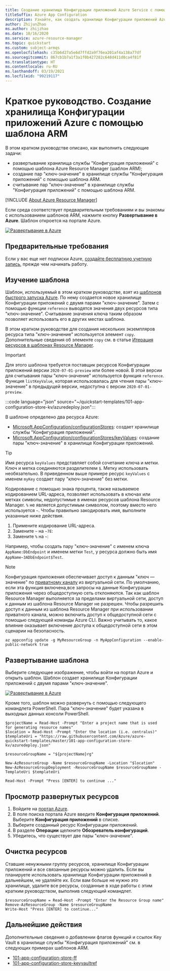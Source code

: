 ```yaml
---
title: Создание хранилища Конфигурации приложений Azure Service с помощью шаблона Azure Resource Manager
titleSuffix: Azure App Configuration
description: Узнайте, как создать хранилище Конфигурации приложений Azure Service с помощью шаблона Azure Resource Manager (ARM).
author: ZhijunZhao
ms.author: zhijzhao
ms.date: 10/16/2020
ms.service: azure-resource-manager
ms.topic: quickstart
ms.custom: subject-armqs
ms.openlocfilehash: c35b6d27a5e6d7ffd2a9f76ea201af4a138a77df
ms.sourcegitcommit: 867cb1b7a1f3a1f0b427282c648d411d0ca4f81f
ms.translationtype: HT
ms.contentlocale: ru-RU
ms.lasthandoff: 03/19/2021
ms.locfileid: "99219117"
---
```

# <a name="quickstart-create-an-azure-app-configuration-store-by-using-an-arm-template"></a>Краткое руководство. Создание хранилища Конфигурации приложений Azure с помощью шаблона ARM

В этом кратком руководстве описано, как выполнить следующие задачи:

- развертывание хранилища службы "Конфигурация приложений" с помощью шаблона Azure Resource Manager (шаблон ARM);
- создание пар "ключ-значение" в хранилище службы "Конфигурация приложений" с помощью шаблона ARM.
- считывание пар "ключ-значение" в хранилище службы "Конфигурация приложений" с помощью шаблона ARM.

[!INCLUDE [About Azure Resource Manager](../../includes/resource-manager-quickstart-introduction.md)]

Если среда соответствует предварительным требованиям и вы знакомы с использованием шаблонов ARM, нажмите кнопку **Развертывание в Azure**. Шаблон откроется на портале Azure.

[![Развертывание в Azure](../media/template-deployments/deploy-to-azure.svg)](https://portal.azure.com/#create/Microsoft.Template/uri/https%3A%2F%2Fraw.githubusercontent.com%2FAzure%2Fazure-quickstart-templates%2Fmaster%2F101-app-configuration-store-kv%2Fazuredeploy.json)

## <a name="prerequisites"></a>Предварительные требования

Если у вас еще нет подписки Azure, [создайте бесплатную учетную запись](https://azure.microsoft.com/free/?WT.mc_id=A261C142F), прежде чем начинать работу.

## <a name="review-the-template"></a>Изучение шаблона

Шаблон, используемый в этом кратком руководстве, взят из [шаблонов быстрого запуска Azure](https://azure.microsoft.com/resources/templates/101-app-configuration-store-kv/). По нему создается новое хранилище Конфигурации приложений с двумя парами "ключ-значение". Затем с помощью функции `reference` выводятся значения двух ресурсов типа "ключ-значение". Считывание значения ключа таким образом позволяет использовать его в других местах шаблона.

В этом кратком руководстве для создания нескольких экземпляров ресурса типа "ключ-значение" используется элемент `copy`. Дополнительные сведения об элементе `copy` см. в статье [Итерация ресурсов в шаблонах Resource Manager](../azure-resource-manager/templates/copy-resources.md).

> [!IMPORTANT]
> Для этого шаблона требуется поставщик ресурсов Конфигурации приложений версии `2020-07-01-preview` или более новой. В этой версии для считывания пары "ключ-значение" используется функция `reference`. Функция `listKeyValue`, которая использовалась для чтения пары "ключ-значение" в предыдущей версии, недоступна с версии `2020-07-01-preview`.

:::code language="json" source="~/quickstart-templates/101-app-configuration-store-kv/azuredeploy.json":::

В шаблоне определено два ресурса Azure:

- [Microsoft.AppConfiguration/configurationStores](/azure/templates/microsoft.appconfiguration/2020-07-01-preview/configurationstores): создает хранилище службы "Конфигурация приложений".
- [Microsoft.AppConfiguration/configurationStores/keyValues](/azure/templates/microsoft.appconfiguration/2020-07-01-preview/configurationstores/keyvalues): создание пары "ключ-значение" в хранилище Конфигурации приложений.

> [!TIP]
> Имя ресурса `keyValues` представляет собой сочетание ключа и метки. Ключ и метка соединяются разделителем `$`. Метку использовать необязательно. В приведенном выше примере ресурс `keyValues` с именем `myKey` создает пару "ключ-значение" без метки.
>
> Кодирование с помощью знака процента, также называемое кодированием URL-адреса, позволяет использовать в ключах или метках символы, недопустимые в именах ресурсов шаблона Resource Manager. `%` не является допустимым символом, поэтому вместо него используется `~`. Чтобы правильно закодировать имя, выполните указанные ниже действия.
>
> 1. Примените кодирование URL-адреса.
> 2. Замените `~` на `~7E`:
> 3. Замените `%` на `~`:
>
> Например, чтобы создать пару "ключ-значение" с именем ключа `AppName:DbEndpoint` и именем метки `Test`, у ресурса должно быть имя `AppName~3ADbEndpoint$Test`.

> [!NOTE]
> Конфигурация приложения обеспечивает доступ к данным "ключ — значение" по [приватному каналу](concept-private-endpoint.md) из виртуальной сети. По умолчанию, если эта функция включена,все запросы на данные Конфигурации приложения через общедоступную сеть отклоняются. Так как шаблон Resource Manager выполняется за пределами виртуальной сети, доступ к данным из шаблона Resource Manager не разрешен. Чтобы разрешить доступ к данным из шаблона Resource Manager при использовании приватного канала, можно включить доступ к общедоступной сети с помощью следующей команды Azure CLI. Важно учитывать то, какое влияние оказывает включение доступа к общедоступной сети в этом сценарии на безопасность.
>
> ```azurecli-interactive
> az appconfig update -g MyResourceGroup -n MyAppConfiguration --enable-public-network true
> ```

## <a name="deploy-the-template"></a>Развертывание шаблона

Выберите следующее изображение, чтобы войти на портал Azure и открыть шаблон. Шаблон создает хранилище Конфигурации приложений с двумя парами "ключ-значение".

[![Развертывание в Azure](../media/template-deployments/deploy-to-azure.svg)](https://portal.azure.com/#create/Microsoft.Template/uri/https%3A%2F%2Fraw.githubusercontent.com%2FAzure%2Fazure-quickstart-templates%2Fmaster%2F101-app-configuration-store-kv%2Fazuredeploy.json)

Кроме того, шаблон можно развернуть с помощью следующего командлета PowerShell. Пара "ключ-значение" будет указана в выходных данных консоли PowerShell.

```azurepowershell-interactive
$projectName = Read-Host -Prompt "Enter a project name that is used for generating resource names"
$location = Read-Host -Prompt "Enter the location (i.e. centralus)"
$templateUri = "https://raw.githubusercontent.com/Azure/azure-quickstart-templates/master/101-app-configuration-store-kv/azuredeploy.json"

$resourceGroupName = "${projectName}rg"

New-AzResourceGroup -Name $resourceGroupName -Location "$location"
New-AzResourceGroupDeployment -ResourceGroupName $resourceGroupName -TemplateUri $templateUri

Read-Host -Prompt "Press [ENTER] to continue ..."
```

## <a name="review-deployed-resources"></a>Просмотр развернутых ресурсов

1. Войдите на [портал Azure](https://portal.azure.com).
1. В поле поиска портала Azure введите **Конфигурация приложений**. Выберите **Конфигурация приложений** в списке.
1. Выберите созданный ресурс Конфигурации приложений.
1. В разделе **Операции** щелкните **Обозреватель конфигураций**.
1. Убедитесь, что существует две пары "ключ-значение".

## <a name="clean-up-resources"></a>Очистка ресурсов

Ставшие ненужными группу ресурсов, хранилище Конфигурации приложений и все связанные ресурсы можно удалить. Если вы планируете использовать хранилище Конфигурации приложений в дальнейшем, не удаляйте их. Если вам больше не нужно это хранилище, удалите все ресурсы, созданные в ходе работы с этим кратким руководством, выполнив следующий командлет.

```azurepowershell-interactive
$resourceGroupName = Read-Host -Prompt "Enter the Resource Group name"
Remove-AzResourceGroup -Name $resourceGroupName
Write-Host "Press [ENTER] to continue..."
```

## <a name="next-steps"></a>Дальнейшие действия

Дополнительные сведения о добавлении флагов функций и ссылок Key Vault в хранилище службы "Конфигурация приложений" см. в следующих примерах шаблонов ARM.

- [101-app-configuration-store-ff](https://github.com/Azure/azure-quickstart-templates/tree/master/101-app-configuration-store-ff)
- [101-app-configuration-store-keyvaultref](https://github.com/Azure/azure-quickstart-templates/tree/master/101-app-configuration-store-keyvaultref)